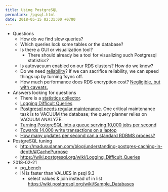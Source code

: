 ```yaml
---
title: Using PostgreSQL
permalink: /pgsql.html
date: 2018-05-15 02:31:00 +0700
---
```


- Questions
    - How do we find slow queries?
    - Which queries lock some tables or the database?
    - Is there a GUI or visualization tool?
        - There should already be a tool for visualizing such Postgresql statistics?
    - Is autovacuum enabled on our RDS clusters? How do we know?
    - Do we need [reliability](http://stackoverflow.com/questions/19135340/how-does-postgresql-perform-writes-so-much-faster-than-sqlite)?
    If we can sacrifice reliability, we can speed things up by turning fsync off.
    - How much performance does RDS encryption cost?
    [Negligible, but with caveats.](http://blog.minjar.com/post/108724853340/rds-encryption-and-benchmarking-postgresql)
- Answers looking for questions
    - There is a [statistics collector](https://www.postgresql.org/docs/9.4/static/monitoring-stats.html).
    - [Logging Difficult Queries](https://wiki.postgresql.org/wiki/Logging_Difficult_Queries)
    - [Postgresql needs regular maintenance](https://www.postgresql.org/docs/9.4/static/maintenance.html).
    One critical maintenance task is to VACUUM the database;
    the query planner relies on VACUUM ANALYZE.
    - [Turning PostgreSQL into a queue serving 10,000 jobs per second](https://gist.github.com/chanks/7585810)
    - [Towards 14,000 write transactions on a laptop](http://pgeoghegan.blogspot.co.id/2012/06/towards-14000-write-transactions-on-my.html)
    - [How many updates per second can a standard RDBMS process?](https://blogs.harvard.edu/philg/2011/01/10/how-many-updates-per-second-can-a-standard-rdbms-process/)
- PostgreSQL tuning
    - http://madusudanan.com/blog/understanding-postgres-caching-in-depth/#CachePurpose
    - https://wiki.postgresql.org/wiki/Logging_Difficult_Queries
- 2018-02-21
    - [pg_bench](https://www.postgresql.org/docs/devel/static/pgbench.html)
    - IN is faster than VALUES in psql 9.3
        - select values & join instead of in list https://wiki.postgresql.org/wiki/Sample_Databases
